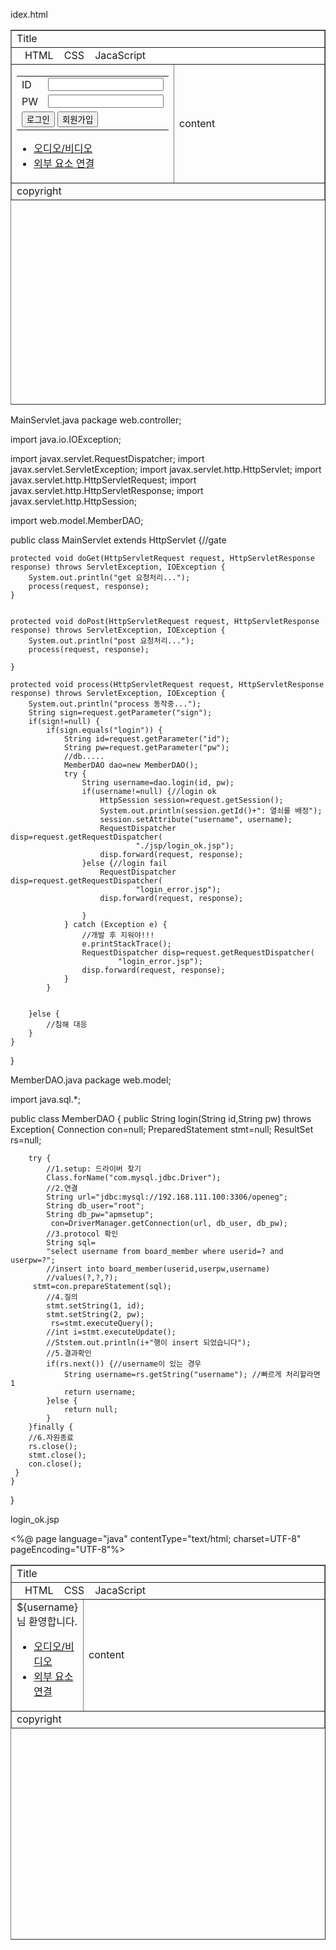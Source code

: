 idex.html

<!DOCTYPE html>
<html>
<head>
<meta charset="UTF-8">
<title>효은이의 페이지^o^</title>
</head>
<body>
	<table border="1" width="900" height="600">
		<tr height="15%">
			<td colspan="2">Title</td>
		</tr>
		<tr height="5%">
			<td colspan="2">&nbsp;&nbsp;&nbsp;HTML
				&nbsp;&nbsp;&nbsp;CSS&nbsp;&nbsp;&nbsp; JacaScript</td>
		</tr>
		<tr><td width="20%">
		    <form action="main?sign=login" method="post">
				 <table>
					<tr>
						<td>ID</td>
						<td><input name="id" type="text"></td>
					</tr>
					<tr>
						<td>PW</td>
						<td><input name="pw" type="password"></td>
					</tr>
					<tr>
						<td colspan="2"><input type="submit" value="로그인">
						<input type="button" value="회원가입" /></td>
					</tr>
				</table>
			</form>	
				<ul>
				<li><a href="HTML/audio.html">오디오/비디오</a></li>
				<li><a href="HTML/iframe.html">외부 요소 연결</li>
				</ul>
			</td>
			<td>content</td>
		<tr height="5%">
			<td colspan="2">copyright</td>
		</tr>
	</table>
</body>
</html>


MainServlet.java
package web.controller;

import java.io.IOException;

import javax.servlet.RequestDispatcher;
import javax.servlet.ServletException;
import javax.servlet.http.HttpServlet;
import javax.servlet.http.HttpServletRequest;
import javax.servlet.http.HttpServletResponse;
import javax.servlet.http.HttpSession;

import web.model.MemberDAO;


public class MainServlet extends HttpServlet {//gate


	protected void doGet(HttpServletRequest request, HttpServletResponse response) throws ServletException, IOException {
		System.out.println("get 요청처리...");
		process(request, response);
	}

	
	protected void doPost(HttpServletRequest request, HttpServletResponse response) throws ServletException, IOException {
		System.out.println("post 요청처리...");
		process(request, response);
		
	}

	protected void process(HttpServletRequest request, HttpServletResponse response) throws ServletException, IOException {
		System.out.println("process 동작중...");
		String sign=request.getParameter("sign");
		if(sign!=null) {
			if(sign.equals("login")) {
				String id=request.getParameter("id");
				String pw=request.getParameter("pw");
				//db.....
				MemberDAO dao=new MemberDAO();
				try {
					String username=dao.login(id, pw);
					if(username!=null) {//login ok
						HttpSession session=request.getSession();
						System.out.println(session.getId()+": 열쇠를 배정");
						session.setAttribute("username", username);
						RequestDispatcher disp=request.getRequestDispatcher(
								"./jsp/login_ok.jsp");
						disp.forward(request, response);
					}else {//login fail
						RequestDispatcher disp=request.getRequestDispatcher(
								"login_error.jsp");
						disp.forward(request, response);
						
					}
				} catch (Exception e) {
					//개발 후 지워야!!!
					e.printStackTrace();
					RequestDispatcher disp=request.getRequestDispatcher(
							"login_error.jsp");
					disp.forward(request, response);
				}
			}
			
			
		}else {
			//침해 대응
		}
	}

}


MemberDAO.java
package web.model;

import java.sql.*;

public class MemberDAO {
	public String login(String id,String pw) throws Exception{
		Connection con=null;
		PreparedStatement stmt=null;
		ResultSet rs=null;
		
		try {
			//1.setup: 드라이버 찾기
			Class.forName("com.mysql.jdbc.Driver");
			//2.연결
			String url="jdbc:mysql://192.168.111.100:3306/openeg";
			String db_user="root";
			String db_pw="apmsetup";
			 con=DriverManager.getConnection(url, db_user, db_pw);
			//3.protocol 확인
			String sql=
			"select username from board_member where userid=? and userpw=?";
			//insert into board_member(userid,userpw,username)
			//values(?,?,?);
		 stmt=con.prepareStatement(sql);
			//4.질의
			stmt.setString(1, id);
			stmt.setString(2, pw);
			 rs=stmt.executeQuery();
			//int i=stmt.executeUpdate();
			//Ststem.out.println(i+"행이 insert 되었습니다");
			//5.결과확인
			if(rs.next()) {//username이 있는 경우 
				String username=rs.getString("username"); //빠르게 처리할라면 1
				return username;
			}else {
				return null;
			}
		}finally {
		//6.자원종료
		rs.close();
		stmt.close();
		con.close();
	 }
	}
}


login_ok.jsp

<%@ page language="java" contentType="text/html; charset=UTF-8"
    pageEncoding="UTF-8"%>
<!DOCTYPE html>
<html>
<head>
<meta charset="UTF-8">
<title>효은이의 페이지^o^</title>
</head>
<body>
	<table border="1" width="900" height="600">
		<tr height="15%">
			<td colspan="2">Title</td>
		</tr>
		<tr height="5%">
			<td colspan="2">&nbsp;&nbsp;&nbsp;HTML
				&nbsp;&nbsp;&nbsp;CSS&nbsp;&nbsp;&nbsp; JacaScript</td>
		</tr>
		<tr><td width="20%">
		   ${username} 님 환영합니다.
				<ul>
				<li><a href="audio.html">오디오/비디오</a></li>
				<li><a href="iframe.html">외부 요소 연결</li>
				</ul>
			</td>
			<td>content</td>
		<tr height="5%">
			<td colspan="2">copyright</td>
		</tr>
	</table>
</body>
</html>



